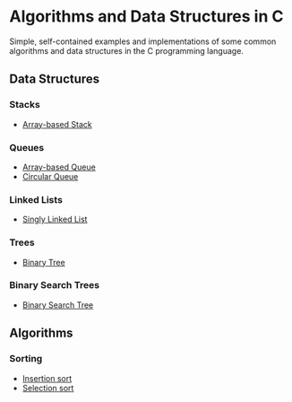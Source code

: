 # Algorithms and Data Structures in C

Simple, self-contained examples and implementations of some common
algorithms and data structures in the C programming language.

## Data Structures

### Stacks

* [Array-based Stack](src/stack_array.c)

### Queues

* [Array-based Queue](src/queue_array.c)
* [Circular Queue](src/queue_circular.c)

### Linked Lists

* [Singly Linked List](src/singly_linked_list.c)

### Trees

* [Binary Tree](src/binary_tree.c)

### Binary Search Trees

* [Binary Search Tree](src/binary_search_tree.c)

## Algorithms

### Sorting

* [Insertion sort](src/insertion_sort.c)
* [Selection sort](src/selection_sort.c)
